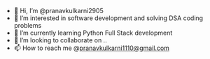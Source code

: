 - 👋 Hi, I’m @pranavkulkarni2905
- 👀 I’m interested in software development and solving DSA coding problems
- 🌱 I’m currently learning Python Full Stack development
- 💞️ I’m looking to collaborate on ..
- 📫 How to reach me @pranavkulkarni1110@gmail.com

<!---
pranavkulkarni2905/pranavkulkarni2905 is a ✨ special ✨ repository because its `README.md` (this file) appears on your GitHub profile.
You can click the Preview link to take a look at your changes.
--->
